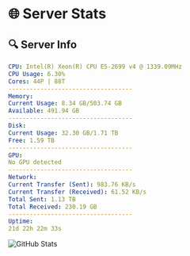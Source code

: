 # 🌐 Server Stats
## 🔍 Server Info
```yaml
CPU: Intel(R) Xeon(R) CPU E5-2699 v4 @ 1339.09MHz
CPU Usage: 6.30%
Cores: 44P | 88T
-----------------------------------
Memory:
Current Usage: 8.34 GB/503.74 GB
Available: 491.94 GB
-----------------------------------
Disk:
Current Usage: 32.30 GB/1.71 TB
Free: 1.59 TB
-----------------------------------
GPU:
No GPU detected
-----------------------------------
Network:
Current Transfer (Sent): 983.76 KB/s
Current Transfer (Received): 61.52 KB/s
Total Sent: 1.13 TB
Total Received: 230.19 GB
-----------------------------------
Uptime:
21d 22h 22m 33s
```
![GitHub Stats](https://img.shields.io/badge/Updated-2025-05-11_15:31:21-blue)
